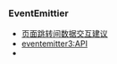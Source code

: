 ### EventEmittier
* [页面跳转间数据交互建议](https://cf.jd.com/pages/viewpage.action?pageId=392174854)
* [eventemitter3:API](https://github.com/primus/eventemitter3#readme) 
* 
